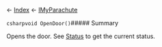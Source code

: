 ← [Index](Api-Index) ← [IMyParachute](SpaceEngineers.Game.ModAPI.Ingame.IMyParachute)

```csharpvoid OpenDoor()```##### Summary

Opens the door. See [Status](SpaceEngineers.Game.ModAPI.Ingame.IMyParachute.Status) to get the current status.

